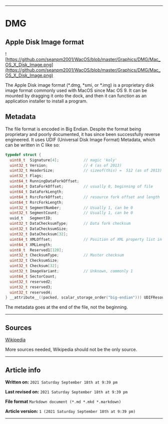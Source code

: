 
***

# DMG

## Apple Disk Image format

![https://github.com/seanpm2001/WacOS/blob/master/Graphics/DMG/Mac_OS_X_Disk_Image.png](https://github.com/seanpm2001/WacOS/blob/master/Graphics/DMG/Mac_OS_X_Disk_Image.png)

The Apple Disk image format (*.dmg, *smi, or *.img) is a proprietary disk image format commonly used with MacOS since Mac OS 9. It can be mounted by dragging it onto the dock, and then it can function as an application installer to install a program.

## Metadata

The file format is encoded in Big Endian. Despite the format being proprietary and poorly documented, it has since been successfully reverse engineered. It uses UDIF (Universal Disk Image Format) Metadata, which can be written in C like so:

```c
typedef struct {
  uint8_t  Signature[4];           // magic 'koly'
  uint32_t Version;                // 4 (as of 2013)
  uint32_t HeaderSize;             // sizeof(this) =  512 (as of 2013)
  uint32_t Flags;                 
  uint64_t RunningDataForkOffset;
  uint64_t DataForkOffset;         // usually 0, beginning of file
  uint64_t DataForkLength;
  uint64_t RsrcForkOffset;         // resource fork offset and length
  uint64_t RsrcForkLength;        
  uint32_t SegmentNumber;          // Usually 1, can be 0
  uint32_t SegmentCount;           // Usually 1, can be 0
  uuid_t   SegmentID; 
  uint32_t DataChecksumType;       // Data fork checksum
  uint32_t DataChecksumSize;
  uint32_t DataChecksum[32];
  uint64_t XMLOffset;              // Position of XML property list in file
  uint64_t XMLLength; 
  uint8_t  Reserved1[120];
  uint32_t ChecksumType;           // Master checksum
  uint32_t ChecksumSize;
  uint32_t Checksum[32];
  uint32_t ImageVariant;           // Unknown, commonly 1
  uint64_t SectorCount;
  uint32_t reserved2;
  uint32_t reserved3;
  uint32_t reserved4;
} __attribute__((packed, scalar_storage_order("big-endian"))) UDIFResourceFile;
```

The metadata goes at the end of the file, not the beginning.

***

## Sources

[Wikipedia](https://en.wikipedia.org/wiki/Apple_Disk_Image)

More sources needed, Wikipedia should not be the only source.

***

## Article info

**Written on:** `2021 Saturday September 18th at 9:39 pm`

**Last revised on:** `2021 Saturday September 18th at 9:39 pm`

**File format** `Markdown document (*.md *.mkd *.markdown)`

**Article version:** `1 (2021 Saturday September 18th at 9:39 pm)`

***
